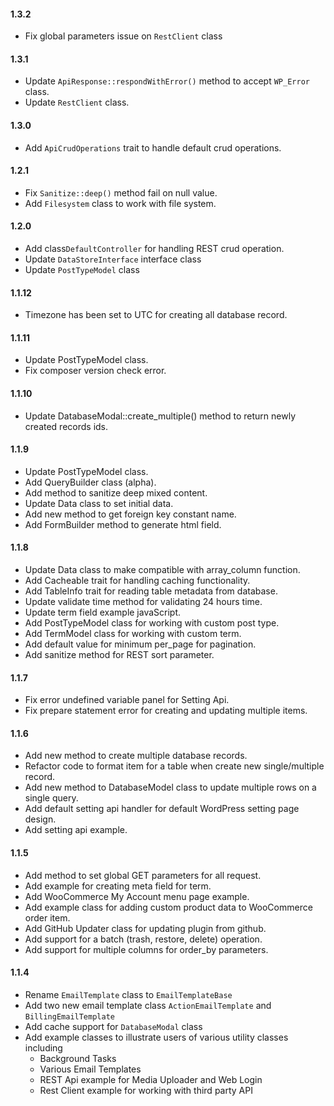 #### 1.3.2

* Fix global parameters issue on `RestClient` class

#### 1.3.1

* Update `ApiResponse::respondWithError()` method to accept `WP_Error` class.
* Update `RestClient` class.

#### 1.3.0

* Add `ApiCrudOperations` trait to handle default crud operations.

#### 1.2.1

* Fix `Sanitize::deep()` method fail on null value.
* Add `Filesystem` class to work with file system.

#### 1.2.0

* Add class`DefaultController` for handling REST crud operation.
* Update `DataStoreInterface` interface class
* Update `PostTypeModel` class

#### 1.1.12

* Timezone has been set to UTC for creating all database record.

#### 1.1.11

* Update PostTypeModel class.
* Fix composer version check error.

#### 1.1.10

* Update DatabaseModal::create_multiple() method to return newly created records ids.

#### 1.1.9

* Update PostTypeModel class.
* Add QueryBuilder class (alpha).
* Add method to sanitize deep mixed content.
* Update Data class to set initial data.
* Add new method to get foreign key constant name.
* Add FormBuilder method to generate html field.

#### 1.1.8

* Update Data class to make compatible with array_column function.
* Add Cacheable trait for handling caching functionality.
* Add TableInfo trait for reading table metadata from database.
* Update validate time method for validating 24 hours time.
* Update term field example javaScript.
* Add PostTypeModel class for working with custom post type.
* Add TermModel class for working with custom term.
* Add default value for minimum per_page for pagination.
* Add sanitize method for REST sort parameter.

#### 1.1.7

* Fix error undefined variable panel for Setting Api.
* Fix prepare statement error for creating and updating multiple items.

#### 1.1.6

* Add new method to create multiple database records.
* Refactor code to format item for a table when create new single/multiple record.
* Add new method to DatabaseModel class to update multiple rows on a single query.
* Add default setting api handler for default WordPress setting page design.
* Add setting api example.

#### 1.1.5

* Add method to set global GET parameters for all request.
* Add example for creating meta field for term.
* Add WooCommerce My Account menu page example.
* Add example class for adding custom product data to WooCommerce order item.
* Add GitHub Updater class for updating plugin from github.
* Add support for a batch (trash, restore, delete) operation.
* Add support for multiple columns for order_by parameters.

#### 1.1.4

* Rename `EmailTemplate` class to `EmailTemplateBase`
* Add two new email template class `ActionEmailTemplate` and `BillingEmailTemplate`
* Add cache support for `DatabaseModal` class
* Add example classes to illustrate users of various utility classes including
	* Background Tasks
	* Various Email Templates
	* REST Api example for Media Uploader and Web Login
	* Rest Client example for working with third party API
